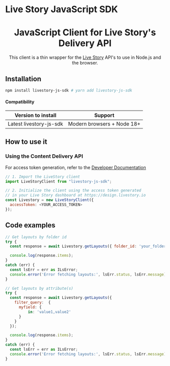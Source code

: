 # Live Story JavaScript SDK

<div align="center">
    <h1 align="center">JavaScript Client for Live Story's Delivery API</h1>
    <p align="center">This client is a thin wrapper for the <a href="https://developers.livestory.io/api" target="_blank">Live Story</a> API's to use in Node.js and the browser.</p>
</div>

## Installation

```sh
npm install livestory-js-sdk # yarn add livestory-js-sdk
```



#### Compatibility

| Version to install                                                                                                            | Support                                              |
| ----------------------------------------------------------------------------------------------------------------------------- | ---------------------------------------------------- |
| Latest livestory-js-sdk                                                                                                    | Modern browsers + Node 18+                           |

## How to use it

### Using the Content Delivery API

For access token generation, refer to the [Developer Documentation](https://livestory.nyc/eu/documentation/articles/developer-documentation/index.html)

```javascript
// 1. Import the LiveStory client
import LiveStoryClient from "livestory-js-sdk";

// 2. Initialize the client using the access token generated 
// in your Live Story dashboard at https://design.livestory.io
const Livestory = new LiveStoryClient({
  accessToken: <YOUR_ACCESS_TOKEN>
});
```

## Code examples

```javascript
// Get layouts by folder id
try {
  const response = await Livestory.getLayouts({ folder_id: 'your_folder_id' });

  console.log(response.items);
} 
catch (err) {
  const lsErr = err as ILsError;
  console.error('Error fetching layouts:', lsErr.status, lsErr.message);
}
```

```javascript
// Get layouts by attribute(s)
try {
  const response = await Livestory.getLayouts({ 
    filter_query:  {
      myfield: {
          in: 'value1,value2'
      }
    }
  });

  console.log(response.items);
} 
catch (err) {
  const lsErr = err as ILsError;
  console.error('Error fetching layouts:', lsErr.status, lsErr.message);
}
```



